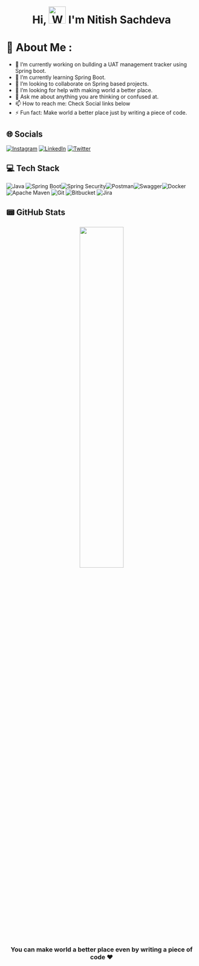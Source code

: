 <h1 align="center"> Hi, <img src="https://raw.githubusercontent.com/nixin72/nixin72/master/wave.gif" 
         alt="Waving hand animated gif"
         height="45"
         width="45" /> I'm Nitish Sachdeva</h1>
         
# 💫 About Me :
- 🔭 I’m currently working on bullding a UAT management tracker using Spring boot.
- 🌱 I’m currently learning Spring Boot.
- 👯 I’m looking to collaborate on Spring based projects.
- 🤔 I’m looking for help with making world a better place.
- 💬 Ask me about anything you are thinking or confused at.
- 📫 How to reach me: Check Social links below
- ⚡ Fun fact: Make world a better place just by writing a piece of code.         

## 🌐 Socials
[![Instagram](https://img.shields.io/badge/Instagram-E4405F?style=for-the-badge&logo=instagram&logoColor=white)](https://instagram.com/initishsachdeva) [![LinkedIn](https://img.shields.io/badge/LinkedIn-0077B5?style=for-the-badge&logo=linkedin&logoColor=white)](https://www.linkedin.com/in/nitish-sachdeva-a0a71a121/) [![Twitter](https://img.shields.io/twitter/follow/initishsachdeva?logo=Twitter&style=for-the-badge)](https://twitter.com/@initishsachdeva) 

## 💻 Tech Stack
![Java](https://img.shields.io/badge/java-%23ED8B00.svg?style=for-the-badge&logo=java&logoColor=white) ![Spring Boot](https://img.shields.io/static/v1?style=for-the-badge&message=Spring+Boot&color=6DB33F&logo=Spring+Boot&logoColor=FFFFFF&label=)![Spring Security](https://img.shields.io/static/v1?style=for-the-badge&message=Spring+Security&color=6DB33F&logo=Spring+Security&logoColor=FFFFFF&label=)![Postman](https://img.shields.io/badge/Postman-FF6C37?style=for-the-badge&logo=postman&logoColor=white)![Swagger](https://img.shields.io/badge/-Swagger-%23Clojure?style=for-the-badge&logo=swagger&logoColor=white)![Docker](https://img.shields.io/badge/docker-%230db7ed.svg?style=for-the-badge&logo=docker&logoColor=white)
![Apache Maven](https://img.shields.io/static/v1?style=for-the-badge&message=Apache+Maven&color=C71A36&logo=Apache+Maven&logoColor=FFFFFF&label=) ![Git](https://img.shields.io/static/v1?style=for-the-badge&message=Git&color=F05032&logo=Git&logoColor=FFFFFF&label=) ![Bitbucket](https://img.shields.io/static/v1?style=for-the-badge&message=Bitbucket&color=0052CC&logo=Bitbucket&logoColor=FFFFFF&label=) ![Jira](https://img.shields.io/static/v1?style=for-the-badge&message=Jira&color=0052CC&logo=Jira&logoColor=FFFFFF&label=)


## 📟 GitHub Stats
<p align="center">
	<img width="48%" src="https://github-readme-stats.vercel.app/api?username=initishsachdeva&&show_icons=true&title_color=ffffff&icon_color=bb2acf&text_color=daf7dc&bg_color=151515" />
</p>

<div align="center">

### You can make world a better place even by writing a piece of code ❤️ 

</div>

         
